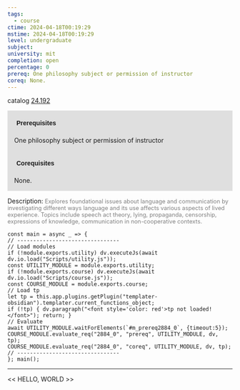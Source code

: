 ```yaml
---
tags:
  - course
ctime: 2024-04-18T00:19:29
mstime: 2024-04-18T00:19:29
level: undergraduate
subject: 
university: mit
completion: open
percentage: 0
prereq: One philosophy subject or permission of instructor
coreq: None.
---
```


catalog [24.192](http://student.mit.edu/catalog/m24a.html#24.192)

<span style="display: block; padding: 15px; background-color: rgb(100, 100, 100, 0.2);"><font id="m_prereq2884_0" style="display: block; font-family: Arial, sans-serif; font-weight: bold; padding: 5px">Prerequisites</font><br><span id="prereq2884_0">One philosophy subject or permission of instructor</span></span>
<span style="display: block; padding: 15px; background-color: rgb(100, 100, 100, 0.2);"><font id="m_coreq2884_0" style="display: block; font-family: Arial, sans-serif; font-weight: bold; padding: 5px">Corequisites</font><br><span id="coreq2884_0">None.</span></span>

<font style="">Description:</font>
<font style="color: grey; font-size: 0.8rem;">Explores foundational issues about language and communication by investigating different ways language and its use affects various aspects of lived experience. Topics include speech act theory, lying, propaganda, censorship, expressions of knowledge, communication in non-cooperative contexts.</font>

```dataviewjs
const main = async _ => {
// --------------------------------
// Load modules
if (!module.exports.utility) dv.executeJs(await dv.io.load("Scripts/utility.js"));
const UTILITY_MODULE = module.exports.utility;
if (!module.exports.course) dv.executeJs(await dv.io.load("Scripts/course.js"));
const COURSE_MODULE = module.exports.course;
// Load tp
let tp = this.app.plugins.getPlugin("templater-obsidian").templater.current_functions_object;
if (!tp) { dv.paragraph("<font style='color: red'>tp not loaded!</font>"); return; }
// Evaluate
await UTILITY_MODULE.waitForElements(`#m_prereq2884_0`, {timeout:5});
COURSE_MODULE.evaluate_req("2884_0", "prereq", UTILITY_MODULE, dv, tp);
COURSE_MODULE.evaluate_req("2884_0", "coreq", UTILITY_MODULE, dv, tp);
// --------------------------------
}; main();
```

---

<< HELLO, WORLD >>
